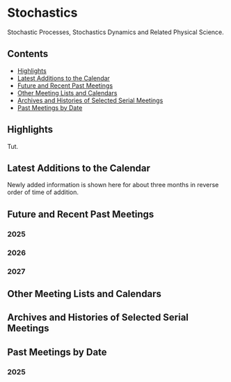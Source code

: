 <head>
  <link rel="stylesheet" href="assets/style.css">
</head>

# Stochastics

Stochastic Processes, Stochastics Dynamics and Related Physical Science.

## Contents

- [Highlights](#highlights)
- [Latest Additions to the Calendar](#latest-additions-to-the-calendar)
- [Future and Recent Past Meetings](#future-and-recent-past-meetings)
- [Other Meeting Lists and Calendars](#other-meeting-lists-and-calendars)
- [Archives and Histories of Selected Serial Meetings](#archives-and-histories-of-selected-serial-meetings)
- [Past Meetings by Date](#past-meetings-by-date)

## Highlights

Tut.

## Latest Additions to the Calendar

Newly added information is shown here for about three months in reverse order of time of addition.

## Future and Recent Past Meetings

### 2025

### 2026

### 2027

## Other Meeting Lists and Calendars

## Archives and Histories of Selected Serial Meetings

## Past Meetings by Date

### 2025

